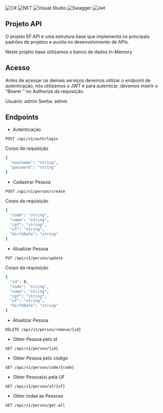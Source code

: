 ![C#](https://img.shields.io/badge/C%23-239120?style=for-the-badge&logo=c-sharp&logoColor=white) ![NET](https://img.shields.io/badge/.NET-512BD4?style=for-the-badge&logo=dotnet&logoColor=white) ![Visual Studio](https://img.shields.io/badge/Visual_Studio-5C2D91?style=for-the-badge&logo=visual%20studio&logoColor=white) ![Swagger](https://img.shields.io/badge/Swagger-85EA2D?style=for-the-badge&logo=Swagger&logoColor=white) ![Jwt](https://img.shields.io/badge/JWT-000000?style=for-the-badge&logo=JSON%20web%20tokens&logoColor=white) 

## Projeto API
O projeto EF.API é uma estrutura base que implementa os principais padrões de projetos e auxilia no desenvolvimento de APIs.

Neste projeto base utilizamos o banco de dados In-Memory

## Acesso
Antes de acessar os demais serviços devemos utilizar o endpoint de autenticação, nós utilizamos o JWT e para autenticar, devemos inserir o "Bearer <TOKEN>" no Authorize da requisição.

Usuário: admin
Senha: admin

## Endpoints

- Autenticação

`POST /api/v1/auth/login`

Corpo da requisição
```sh
{
  "username": "string",
  "password": "string"
}
```

- Cadastrar Pessoa

`POST /api/v1/person/create`

Corpo da requisição
```sh
{
  "code": "string",
  "name": "string",
  "cpf": "string",
  "uf": "string",
  "birthDate": "string"
}
```


- Atualizar Pessoa

`PUT /api/v1/person/update`

Corpo da requisição
```sh
{
  "id": 0,
  "code": "string",
  "name": "string",
  "cpf": "string",
  "uf": "string",
  "birthDate": "string"
}
```

- Atualizar Pessoa

`DELETE /api/v1/person/remove/{id}`


- Obter Pessoa pelo id

`GET /api/v1/person/{id}`


- Obter Pessoa pelo código

`GET /api/v1/person/code/{code}`


- Obter Pessoa(s) pela UF

`GET /api/v1/person/uf/{uf}`


- Obter todas as Pessoas

`GET /api/v1/person/get-all`
